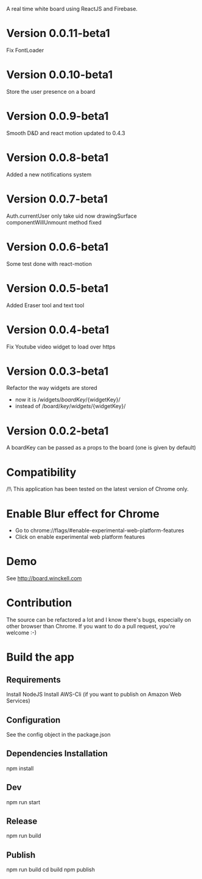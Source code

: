 A real time white board using ReactJS and Firebase.




Version 0.0.11-beta1
============

Fix FontLoader

Version 0.0.10-beta1
============

Store the user presence on a board

Version 0.0.9-beta1
============

Smooth D&D and react motion updated to 0.4.3

Version 0.0.8-beta1
============

Added a new notifications system


Version 0.0.7-beta1
============

Auth.currentUser only take uid now
drawingSurface componentWillUnmount method fixed

Version 0.0.6-beta1
============

Some test done with react-motion


Version 0.0.5-beta1
============

Added Eraser tool and text tool

Version 0.0.4-beta1
============

Fix Youtube video widget to load over https


Version 0.0.3-beta1
 ===========
Refactor the way widgets are stored
- now it is /widgets/${boardKey}/${widgetKey}/
- instead of /board/${key}/widgets/${widgetKey}/

Version 0.0.2-beta1
===========

A boardKey can be passed as a props to the board (one is given by default)


Compatibility
=============

/!\ This application has been tested on the latest version of Chrome only.

Enable Blur effect for Chrome
=============================

- Go to chrome://flags/#enable-experimental-web-platform-features
- Click on enable experimental web platform features

Demo
====

See http://board.winckell.com

Contribution
============

The source can be refactored a lot and I know there's bugs, especially
on other browser than Chrome. If you want to do a pull request, you're welcome :-)

Build the app
=============

Requirements
------------

Install NodeJS
Install AWS-Cli (if you want to publish on Amazon Web Services)

Configuration
------------
See the config object in the package.json

Dependencies Installation
------------
npm install

Dev
------------
npm run start

Release
------------
npm run build

Publish
------------
npm run build
cd build
npm publish
